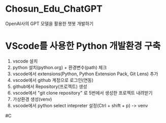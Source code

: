 # Chosun_Edu_ChatGPT
OpenAI사의 GPT 모델을 활용한 챗봇 개발하기

# VScode를 사용한 Python 개발환경 구축
 1. vscode 설치
 2. python 설치(python.org) + 환경변수(path) 체크
 3. vscode에서 extensions(Python, Python Extension Pack, Git Lens) 추가
 4. vscode에서 github 계정으로 로그인(연동)
 5. github에서 Repository(프로젝트) 생성
 6. vscode에서 "git clone repository" 로 5번에서 생성한 프로젝트 내려받기
 7. 가상환경 생성(venv)
 8. vscode에서 python select intepreter 설정(Ctrl + shift + p) -> venv

 #C

